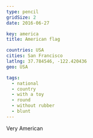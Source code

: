 ```yaml
---
type: pencil
gridSize: 2
date: 2016-06-27

key: america
title: American flag

countries: USA
cities: San Francisco
latlng: 37.784546, -122.420436
geo: USA

tags:
  - national
  - country
  - with a toy
  - round
  - without rubber
  - blunt
---
```


Very American